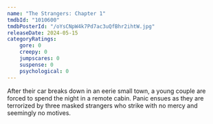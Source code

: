 ```yaml
---
name: "The Strangers: Chapter 1"
tmdbId: "1010600"
tmdbPosterId: "/oYsCNpW4k7Pd7ac3uQfBhr2ihtW.jpg"
releaseDate: 2024-05-15
categoryRatings:
    gore: 0
    creepy: 0
    jumpscares: 0
    suspense: 0
    psychological: 0
---
```

After their car breaks down in an eerie small town, a young couple are forced to spend the night in a remote cabin. Panic ensues as they are terrorized by three masked strangers who strike with no mercy and seemingly no motives.
